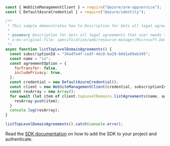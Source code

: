 ```javascript
const { WebSiteManagementClient } = require("@azure/arm-appservice");
const { DefaultAzureCredential } = require("@azure/identity");

/**
 * This sample demonstrates how to Description for Gets all legal agreements that user needs to accept before purchasing a domain.
 *
 * @summary Description for Gets all legal agreements that user needs to accept before purchasing a domain.
 * x-ms-original-file: specification/web/resource-manager/Microsoft.DomainRegistration/stable/2021-03-01/examples/ListTopLevelDomainAgreements.json
 */
async function listTopLevelDomainAgreements() {
  const subscriptionId = "34adfa4f-cedf-4dc0-ba29-b6d1a69ab345";
  const name = "in";
  const agreementOption = {
    forTransfer: false,
    includePrivacy: true,
  };
  const credential = new DefaultAzureCredential();
  const client = new WebSiteManagementClient(credential, subscriptionId);
  const resArray = new Array();
  for await (let item of client.topLevelDomains.listAgreements(name, agreementOption)) {
    resArray.push(item);
  }
  console.log(resArray);
}

listTopLevelDomainAgreements().catch(console.error);
```

Read the [SDK documentation](https://github.com/Azure/azure-sdk-for-js/blob/%40azure%2Farm-appservice_12.0.0/sdk/appservice/arm-appservice/README.md) on how to add the SDK to your project and authenticate.
